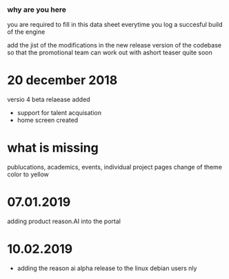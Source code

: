 ### why are you here 

you are required to fill in this data sheet everytime you log a succesful build of the engine 

add the jist of the modifications in the new release version of the codebase so that the promotional team can work out with ashort teaser quite soon


20 december 2018
=================

versio 4 beta relaease added
- support for talent acquisation
- home screen created

what is missing
===============
publucations, academics, events, individual project pages 
change of theme color to yellow


07.01.2019
============
adding product reason.AI into the portal

10.02.2019
============
- adding the reason ai alpha release to the linux debian users nly

